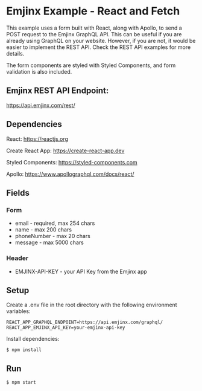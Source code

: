 # Emjinx Example - React and Fetch

This example uses a form built with React, along with Apollo, to send a POST request to the Emjinx GraphQL API. This can be useful if you are already using GraphQL on your website. However, if you are not, it would be easier to implement the REST API. Check the REST API examples for more details.

The form components are styled with Styled Components, and form validation is also included.

## Emjinx REST API Endpoint:

https://api.emjinx.com/rest/

## Dependencies

React: https://reactjs.org

Create React App: https://create-react-app.dev

Styled Components: https://styled-components.com

Apollo: https://www.apollographql.com/docs/react/

## Fields

### Form

- email - required, max 254 chars
- name - max 200 chars
- phoneNumber - max 20 chars
- message - max 5000 chars

### Header

- EMJINX-API-KEY - your API Key from the Emjinx app

## Setup

Create a .env file in the root directory with the following environment variables:

    REACT_APP_GRAPHQL_ENDPOINT=https://api.emjinx.com/graphql/
    REACT_APP_EMJINX_API_KEY=your-emjinx-api-key

Install dependencies:

    $ npm install

## Run

    $ npm start
